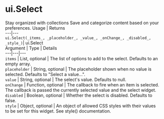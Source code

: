  
#  ui.Select
Stay organized with collections  Save and categorize content based on your preferences. 
Usage | Returns  
---|---  
`ui.Select(_items_, _placeholder_, _value_, _onChange_, _disabled_, _style_)`|  ui.Select  
Argument | Type | Details  
---|---|---  
`items` | List<Object>, optional | The list of options to add to the select. Defaults to an empty array.  
`placeholder` | String, optional | The placeholder shown when no value is selected. Defaults to "Select a value...".  
`value` | String, optional | The select's value. Defaults to null.  
`onChange` | Function, optional | The callback to fire when an item is selected. The callback is passed the currently selected value and the select widget.  
`disabled` | Boolean, optional | Whether the select is disabled. Defaults to false.  
`style` | Object, optional | An object of allowed CSS styles with their values to be set for this widget. See style() documentation.  
